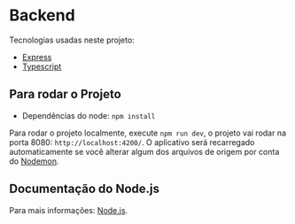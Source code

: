 # Backend

Tecnologias usadas neste projeto:
- [Express](https://expressjs.com/)
- [Typescript](https://www.typescriptlang.org/docs/)

## Para rodar o Projeto

- Dependências do node: `npm install`

Para rodar o projeto localmente, execute `npm run dev`, o projeto vai rodar na porta 8080: `http://localhost:4200/`. O aplicativo será recarregado automaticamente se você alterar algum dos arquivos de origem por conta do [Nodemon](https://www.npmjs.com/package/nodemon).

## Documentação do Node.js

Para mais informações: [Node.js](https://nodejs.org/en/docs).
